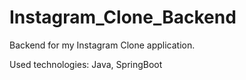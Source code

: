 # Instagram_Clone_Backend

Backend for my Instagram Clone application.

Used technologies: Java, SpringBoot

